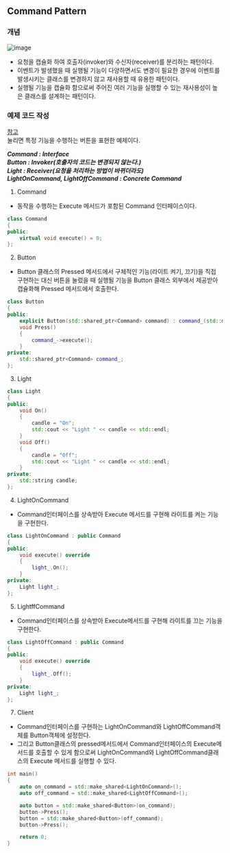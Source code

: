 ## Command Pattern

### 개념

![image](https://user-images.githubusercontent.com/5865308/205651189-86d739c8-6a22-420e-ab38-feb2bd1329ef.png)

* 요청을 캡슐화 하여 호출자(invoker)와 수신자(receiver)를 분리하는 패턴이다.
* 이벤트가 발생했을 때 실행될 기능이 다양하면서도 변경이 필요한 경우에 이벤트를 발생시키는 클래스를 변경하지 않고 재사용할 때 유용한 패턴이다. 
* 실행될 기능을 캡슐화 함으로써 주어진 여러 기능을 실행할 수 있는 재사용성이 높은 클래스를 설계하는 패턴이다. 

### 예제 코드 작성

[참고](https://leveloper.tistory.com/156)   
눌리면 특정 기능을 수행하는 버튼을 표현한 예제이다. 

***Command : Interface***   
***Button : Invoker(호출자의 코드는 변경되지 않는다.)***   
***Light : Receiver(요청을 처리하는 방법이 바뀌더라도)***   
***LightOnCommand, LightOffCommand : Concrete Command***   

1. Command 
* 동작을 수행하는 Execute 메서드가 포함된 Command 인터페이스이다. 
```c++
class Command
{
public:
    virtual void execute() = 0;
};
```

2. Button
* Button 클래스의 Pressed 메서드에서 구체적인 기능(라이트 켜기, 끄기)을 직접 구현하는 대신 버튼을 눌렀을 때 실행될 기능을 Button 클래스 외부에서 제공받아 캡슐화해 Pressed 메서드에서 호출한다. 
```c++
class Button
{
public:
    explicit Button(std::shared_ptr<Command> command) : command_(std::move(command)) {}
    void Press()
    {
        command_->execute();
    }
private:
    std::shared_ptr<Command> command_;
};
```

3. Light
```c++
class Light
{
public:
    void On()
    {
        candle = "On";
        std::cout << "Light " << candle << std::endl;
    }
    void Off()
    {
        candle = "Off";
        std::cout << "Light " << candle << std::endl;
    }
private:
    std::string candle;
};
```

4. LightOnCommand
* Command인터페이스를 상속받아 Execute 메서드를 구현해 라이트를 켜는 기능을 구현한다.
```c++
class LightOnCommand : public Command
{
public:
    void execute() override
    {
        light_.On();
    }
private:
    Light light_;
};
```

5. LightffCommand
* Command인터페이스를 상속받아 Execute메서드를 구현해 라이트를 끄는 기능을 구현한다. 
```c++
class LightOffCommand : public Command
{
public:
    void execute() override
    {
        light_.Off();
    }
private:
    Light light_;
};
```

7. Client 
* Command인터페이스를 구현하는 LightOnCommand와 LightOffCommand객체를 Button객체에 설정한다. 
* 그리고 Button클래스의 pressed메서드에서 Command인터페이스의 Execute메서드를 호출할 수 있게 함으로써 LightOnCommand와 LightOffCommand클래스의 Execute 메서드를 실행할 수 있다. 
```c++
int main()
{
    auto on_command = std::make_shared<LightOnCommand>();
    auto off_command = std::make_shared<LightOffCommand>();

    auto button = std::make_shared<Button>(on_command);
    button->Press();
    button = std::make_shared<Button>(off_command);
    button->Press();

    return 0;
}
```
